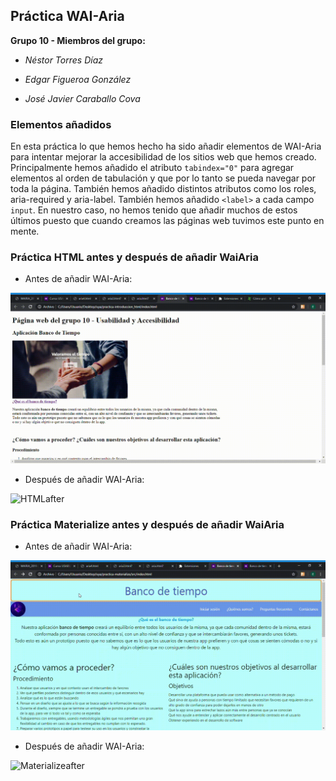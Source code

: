 ## Práctica WAI-Aria

**Grupo 10 - Miembros del grupo:**

- *Néstor Torres Díaz*

- *Edgar Figueroa González*

- *José Javier Caraballo Cova*

### Elementos añadidos

En esta práctica lo que hemos hecho ha sido añadir elementos de WAI-Aria para intentar mejorar la accesibilidad de los sitios web que hemos creado. Principalmente hemos añadido el atributo `tabindex="0"` para agregar elementos al orden de tabulación y que por lo tanto se pueda navegar por toda la página. También hemos añadido distintos atributos como los roles, aria-required y aria-label. También hemos añadido `<label>` a cada campo `input`. En nuestro caso, no hemos tenido que añadir muchos de estos últimos puesto que cuando creamos las páginas web tuvimos este punto en mente.

### Práctica HTML antes y después de añadir WaiAria

- Antes de añadir WAI-Aria:

![HTMLbefore](gifs/HTML-before-WaiAria.gif)

- Después de añadir WAI-Aria:

![HTMLafter](gifs/HTML-after-WaiAria.gif)

### Práctica Materialize antes y después de añadir WaiAria

- Antes de añadir WAI-Aria:

![Materializebefore](gifs/Materialize-before-WaiAria.gif)

- Después de añadir WAI-Aria:

![Materializeafter](gifs/Materialize-after-WaiAria.gif)
